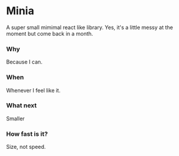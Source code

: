 # Minia

A super small mimimal react like library. Yes, it's a little messy at the moment
but come back in a month.

### Why

Because I can.

### When

Whenever I feel like it.

### What next

Smaller

### How fast is it?

Size, not speed.

